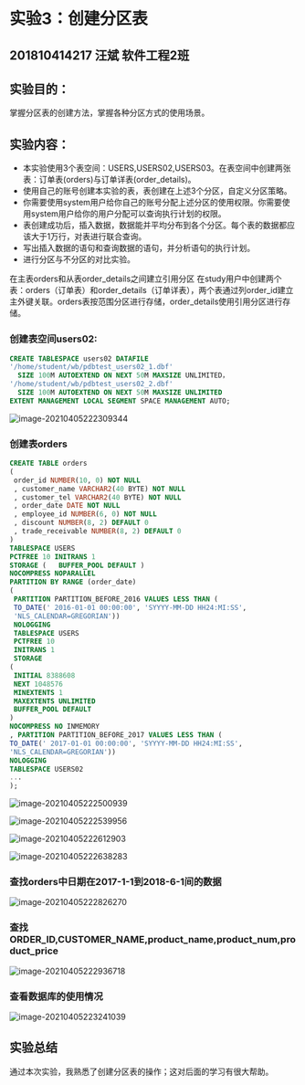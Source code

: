# 实验3：创建分区表

## 201810414217   汪斌  软件工程2班



## 实验目的：

掌握分区表的创建方法，掌握各种分区方式的使用场景。

## 实验内容：

* 本实验使用3个表空间：USERS,USERS02,USERS03。在表空间中创建两张表：订单表(orders)与订单详表(order_details)。
* 使用自己的账号创建本实验的表，表创建在上述3个分区，自定义分区策略。
* 你需要使用system用户给你自己的账号分配上述分区的使用权限。你需要使用system用户给你的用户分配可以查询执行计划的权限。
* 表创建成功后，插入数据，数据能并平均分布到各个分区。每个表的数据都应该大于1万行，对表进行联合查询。
* 写出插入数据的语句和查询数据的语句，并分析语句的执行计划。
* 进行分区与不分区的对比实验。

在主表orders和从表order_details之间建立引用分区 在study用户中创建两个表：orders（订单表）和order_details（订单详表），两个表通过列order_id建立主外键关联。orders表按范围分区进行存储，order_details使用引用分区进行存储。

### 创建表空间users02:

```sql
CREATE TABLESPACE users02 DATAFILE
'/home/student/wb/pdbtest_users02_1.dbf'
  SIZE 100M AUTOEXTEND ON NEXT 50M MAXSIZE UNLIMITED，
'/home/student/wb/pdbtest_users02_2.dbf' 
  SIZE 100M AUTOEXTEND ON NEXT 50M MAXSIZE UNLIMITED
EXTENT MANAGEMENT LOCAL SEGMENT SPACE MANAGEMENT AUTO;
```

![image-20210405222309344](README.assets/image-20210405222309344.png)



### 创建表orders

```sql
CREATE TABLE orders 
(
 order_id NUMBER(10, 0) NOT NULL 
 , customer_name VARCHAR2(40 BYTE) NOT NULL 
 , customer_tel VARCHAR2(40 BYTE) NOT NULL 
 , order_date DATE NOT NULL 
 , employee_id NUMBER(6, 0) NOT NULL 
 , discount NUMBER(8, 2) DEFAULT 0 
 , trade_receivable NUMBER(8, 2) DEFAULT 0 
) 
TABLESPACE USERS 
PCTFREE 10 INITRANS 1 
STORAGE (   BUFFER_POOL DEFAULT ) 
NOCOMPRESS NOPARALLEL 
PARTITION BY RANGE (order_date) 
(
 PARTITION PARTITION_BEFORE_2016 VALUES LESS THAN (
 TO_DATE(' 2016-01-01 00:00:00', 'SYYYY-MM-DD HH24:MI:SS', 
 'NLS_CALENDAR=GREGORIAN')) 
 NOLOGGING 
 TABLESPACE USERS 
 PCTFREE 10 
 INITRANS 1 
 STORAGE 
( 
 INITIAL 8388608 
 NEXT 1048576 
 MINEXTENTS 1 
 MAXEXTENTS UNLIMITED 
 BUFFER_POOL DEFAULT 
) 
NOCOMPRESS NO INMEMORY  
, PARTITION PARTITION_BEFORE_2017 VALUES LESS THAN (
TO_DATE(' 2017-01-01 00:00:00', 'SYYYY-MM-DD HH24:MI:SS', 
'NLS_CALENDAR=GREGORIAN')) 
NOLOGGING 
TABLESPACE USERS02 
...
);
```

![image-20210405222500939](README.assets/image-20210405222500939.png)



![image-20210405222539956](README.assets/image-20210405222539956.png)



![image-20210405222612903](README.assets/image-20210405222612903.png)

![image-20210405222638283](README.assets/image-20210405222638283.png)



### 查找orders中日期在2017-1-1到2018-6-1间的数据

![image-20210405222826270](README.assets/image-20210405222826270.png)

### 查找ORDER_ID,CUSTOMER_NAME,product_name,product_num,product_price

![image-20210405222936718](README.assets/image-20210405222936718.png)

### 查看数据库的使用情况

![image-20210405223241039](README.assets/image-20210405223241039.png)

## 实验总结

通过本次实验，我熟悉了创建分区表的操作；这对后面的学习有很大帮助。